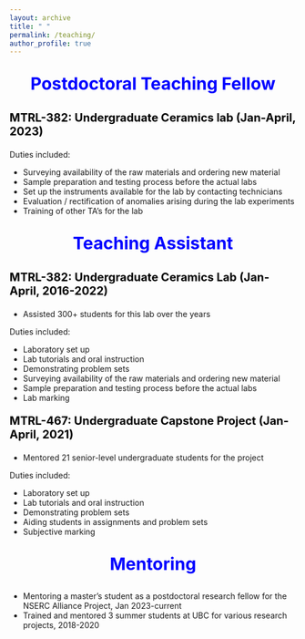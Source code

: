 ```yaml
---
layout: archive
title: " "
permalink: /teaching/
author_profile: true
---
```


<p style="text-align:center; color:Blue; font-size:30px; font-weight:bold;"> Postdoctoral Teaching Fellow </p>

<p style="text-align:left; color:Black; font-size:20px; font-weight:bold;"> MTRL-382: Undergraduate Ceramics lab (Jan-April, 2023)</p>

Duties included:
* Surveying availability of the raw materials and ordering new material 
* Sample preparation and testing process before the actual labs 
* Set up the instruments available for the lab by contacting technicians 
* Evaluation / rectification of anomalies arising during the lab experiments
* Training of other TA’s for the lab

<p style="text-align:center; color:Blue; font-size:30px; font-weight:bold;"> Teaching Assistant </p>

<p style="text-align:left; color:Black; font-size:20px; font-weight:bold;"> MTRL-382: Undergraduate Ceramics Lab (Jan-April, 2016-2022) </p>

* Assisted 300+ students for this lab over the years

Duties included:
*  Laboratory set up
*  Lab tutorials and oral instruction 
*  Demonstrating problem sets
*  Surveying availability of the raw materials and ordering new material 
*  Sample preparation and testing process before the actual labs 
*  Lab marking

<p style="text-align:left; color:Black; font-size:20px; font-weight:bold;"> MTRL-467: Undergraduate Capstone Project (Jan-April, 2021) </p>

* Mentored 21 senior-level undergraduate students for the project

Duties included:
*  Laboratory set up
*  Lab tutorials and oral instruction 
*  Demonstrating problem sets
*  Aiding students in assignments and problem sets
*  Subjective marking

<p style="text-align:center; color:Blue; font-size:30px; font-weight:bold;"> Mentoring </p>

*	Mentoring a master’s student as a postdoctoral research fellow for the NSERC Alliance Project, Jan 2023-current 
*	Trained and mentored 3 summer students at UBC for various research projects, 2018-2020                                                                         
